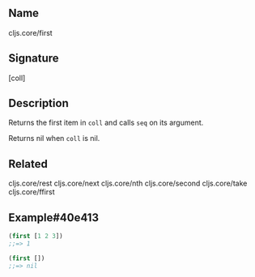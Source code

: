 ## Name
cljs.core/first

## Signature
[coll]

## Description

Returns the first item in `coll` and calls `seq` on its argument.

Returns nil when `coll` is nil.

## Related
cljs.core/rest
cljs.core/next
cljs.core/nth
cljs.core/second
cljs.core/take
cljs.core/ffirst

## Example#40e413

```clj
(first [1 2 3])
;;=> 1

(first [])
;;=> nil
```

